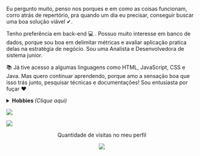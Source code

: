 
	
<p> Eu pergunto muito, penso nos porques e em como as coisas funcionam, corro atrás de repertório, pra quando um dia eu precisar, conseguir buscar uma boa solução viável ✔. </p>
<p> Tenho preferência em back-end 💻 . Possuo muito interesse em banco de dados, porque sou boa em delimitar métricas e avaliar aplicação pratica delas na estratégia de negócio. Sou uma Analista e Desenvolvedora de sistema junior.</p>
<p> 📚 Já tive acesso a algumas linguagens como HTML, JavaScript, CSS e Java. Mas quero continuar aprendendo, porque amo a sensação boa que isso trás junto, pesquisar técnicas e documentações! Sou entusiasta por fuçar ❤ </p>
<p></p>
<details>
	<summary> <b> Hobbies </b> <i>(Clique aqui)</i> </summary>
<p></p>
<p>- Adoro trabalhar home office e me sinto muito mais produtivo.</p>
<p>- Por incrivel que pareça estou sempre em movimento e aprendo diversas coisas de maneira autoditada.</p>
<p>- Sou patinador e aprendi depois dos 18 anos.</p>
<p>- Adoro ir ao parque nos fins de semana.</p>
<p>- Gosto de plantas, principalmente as que dá pra comer.</p>
<p>Curiosidades:<p/>
<p>Adoro aquarismo e já visitei quase todas as lojas sobre o assunto de Sp.</p>
<a><img src="https://media.giphy.com/media/ktPDzGEpxWGxW/giphy.gif" width="160px"><a>  <a><img src="https://media.giphy.com/media/SSVSMrHmbfucc9CKGg/giphy.gif" width="180px"><a>
 </details>
	
<a><img src="https://github-readme-stats.vercel.app/api/top-langs/?username=AmandaBritoPereira&layout=compact&show_icons=true&theme=chartreuse-dark"></a>

<a><img src="https://github-readme-stats.vercel.app/api?username=AmandaBritoPereira&show_icons=true&theme=chartreuse-dark"></a> 

<p align="center"> 
 Quantidade de visitas no meu perfil  <br></p>
 <p align="center">

<p align="center"> 
   <img alingn="center" src="https://profile-counter.glitch.me/AmandaBritoPereira/count.svg" /></p>
<p align="center">
